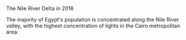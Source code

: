 <p>The Nile River Delta in 2016</p>
<p>The majority of Egypt's population is concentrated along the Nile River valley, with the highest concentration of lights in the Cairo metropolitan area.</p>
